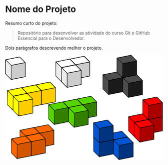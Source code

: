 # Nome do Projeto

Resumo curto do projeto:
>Repositório para desenvolver as atividade do curso Git e GitHub Essencial para o Desenvolvedor.

Dois parágrafos descrevendo melhor o projeto.

![Blocos de montar](blocos.png)


